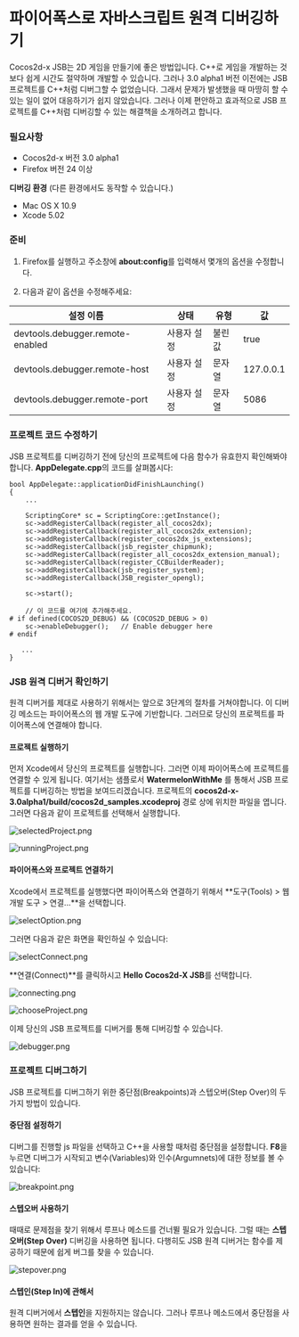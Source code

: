 파이어폭스로 자바스크립트 원격 디버깅하기
======================================

Cocos2d-x JSB는 2D 게임을 만들기에 좋은 방법입니다. C++로 게임을 개발하는 것보다 쉽게 시간도 절약하며 개발할 수 있습니다. 그러나 3.0 alpha1 버전 이전에는 JSB 프로젝트를 C++처럼 디버그할 수 없었습니다. 그래서 문제가 발생했을 때 마땅히 할 수 있는 일이 없어 대응하기가 쉽지 않았습니다. 그러나 이제 편안하고 효과적으로 JSB 프로젝트를 C++처럼 디버깅할 수 있는 해결책을 소개하려고 합니다.

### 필요사항

* Cocos2d-x 버전 3.0 alpha1
* Firefox 버전 24 이상

**디버깅 환경** (다른 환경에서도 동작할 수 있습니다.)

* Mac OS X 10.9
* Xcode 5.02

### 준비

1. Firefox를 실행하고 주소창에 **about:config**를 입력해서 몇개의 옵션을 수정합니다.

2. 다음과 같이 옵션을 수정해주세요:

 설정 이름                       | 상태        | 유형    | 값 
---------------------------------|-------------|---------|----------
devtools.debugger.remote-enabled | 사용자 설정 | 불린값  | true
devtools.debugger.remote-host    | 사용자 설정 | 문자열  | 127.0.0.1
devtools.debugger.remote-port    | 사용자 설정 | 문자열  | 5086

### 프로젝트 코드 수정하기

JSB 프로젝트를 디버깅하기 전에 당신의 프로젝트에 다음 함수가 유효한지 확인해봐야 합니다. **AppDelegate.cpp**의 코드를 살펴봅시다:

```
bool AppDelegate::applicationDidFinishLaunching()
{
    ...
    
    ScriptingCore* sc = ScriptingCore::getInstance();
    sc->addRegisterCallback(register_all_cocos2dx);
    sc->addRegisterCallback(register_all_cocos2dx_extension);
    sc->addRegisterCallback(register_cocos2dx_js_extensions);
    sc->addRegisterCallback(jsb_register_chipmunk);
    sc->addRegisterCallback(register_all_cocos2dx_extension_manual);
    sc->addRegisterCallback(register_CCBuilderReader);
    sc->addRegisterCallback(jsb_register_system);
    sc->addRegisterCallback(JSB_register_opengl);
    
    sc->start();
    
    // 이 코드를 여기에 추가해주세요.
# if defined(COCOS2D_DEBUG) && (COCOS2D_DEBUG > 0)
    sc->enableDebugger();   // Enable debugger here
# endif

   ...
}
```

### JSB 원격 디버거 확인하기

원격 디버거를 제대로 사용하기 위해서는 앞으로 3단계의 절차를 거쳐야합니다. 이 디버깅 메소드는 파이어폭스의 웹 개발 도구에 기반합니다. 그러므로 당신의 프로젝트를 파이어폭스에 연결해야 합니다.

#### 프로젝트 실행하기

먼저 Xcode에서 당신의 프로젝트를 실행합니다. 그러면 이제 파이어폭스에 프로젝트를 연결할 수 있게 됩니다. 여기서는 샘플로서 **WatermelonWithMe** 를 통해서 JSB 프로젝트를 디버깅하는 방법을 보여드리겠습니다. 프로젝트의 **cocos2d-x-3.0alpha1/build/cocos2d_samples.xcodeproj** 경로 상에 위치한 파일을 엽니다. 그러면 다음과 같이 프로젝트를 선택해서 실행합니다.

![selectedProject.png](res/selectedProject.png)

![runningProject.png](res/runningProject.png)


#### 파이어폭스와 프로젝트 연결하기

Xcode에서 프로젝트를 실행했다면 파이어폭스와 연결하기 위해서 **도구(Tools) > 웹 개발 도구 > 연결...**을 선택합니다.

![selectOption.png](res/selectOption.png)

그러면 다음과 같은 화면을 확인하실 수 있습니다:

![selectConnect.png](res/selectConnect.png)

**연결(Connect)**를 클릭하시고 **Hello Cocos2d-X JSB**를 선택합니다.

![connecting.png](res/connecting.png)

![chooseProject.png](res/chooseProject.png)

이제 당신의 JSB 프로젝트를 디버거를 통해 디버깅할 수 있습니다. 

![debugger.png](res/debugger.png)

### 프로젝트 디버그하기

JSB 프로젝트를 디버그하기 위한 중단점(Breakpoints)과 스텝오버(Step Over)의 두가지 방법이 있습니다.

#### 중단점 설정하기

디버그를 진행할 js 파일을 선택하고 C++을 사용할 때처럼 중단점을 설정합니다. **F8**을 누르면 디버그가 시작되고 변수(Variables)와 인수(Argumnets)에 대한 정보를 볼 수 있습니다:

![breakpoint.png](res/breakpoint.png)

#### 스텝오버 사용하기

때때로 문제점을 찾기 위해서 루프나 메소드를 건너뛸 필요가 있습니다. 그럴 때는 **스텝오버(Step Over)** 디버깅을 사용하면 됩니다. 다행히도 JSB 원격 디버거는 함수를 제공하기 때문에 쉽게 버그를 찾을 수 있습니다.

![stepover.png](res/stepover.png)

#### 스텝인(Step In)에 관해서

원격 디버거에서 **스텝인**을 지원하지는 않습니다. 그러나 루프나 메소드에서 중단점을 사용하면 원하는 결과를 얻을 수 있습니다.

